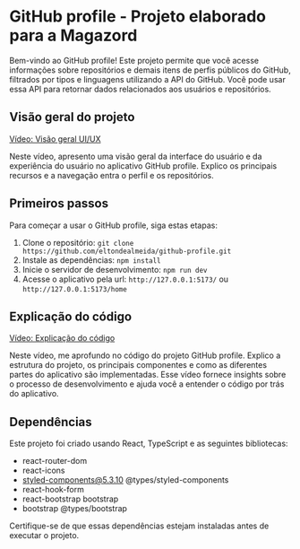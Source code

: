 # GitHub profile - Projeto elaborado para a Magazord

Bem-vindo ao GitHub profile! Este projeto permite que você acesse informações sobre repositórios e demais itens de perfis públicos do GitHub, filtrados por tipos e linguagens utilizando a API do GitHub. Você pode usar essa API para retornar dados relacionados aos usuários e repositórios.

## Visão geral do projeto

[Vídeo: Visão geral UI/UX](link)

Neste vídeo, apresento uma visão geral da interface do usuário e da experiência do usuário no aplicativo GitHub profile. Explico os principais recursos e a navegação entra o perfil e os repositórios.

## Primeiros passos

Para começar a usar o GitHub profile, siga estas etapas:

1. Clone o repositório: `git clone https://github.com/eltondealmeida/github-profile.git`
2. Instale as dependências:
   `npm install`
3. Inicie o servidor de desenvolvimento: `npm run dev`
4. Acesse o aplicativo pela url: `http://127.0.0.1:5173/` ou `http://127.0.0.1:5173/home`

## Explicação do código

[Vídeo: Explicação do código](link)

Neste vídeo, me aprofundo no código do projeto GitHub profile. Explico a estrutura do projeto, os principais componentes e como as diferentes partes do aplicativo são implementadas. Esse vídeo fornece insights sobre o processo de desenvolvimento e ajuda você a entender o código por trás do aplicativo.

## Dependências

Este projeto foi criado usando React, TypeScript e as seguintes bibliotecas:

- react-router-dom
- react-icons
- styled-components@5.3.10 @types/styled-components
- react-hook-form
- react-bootstrap bootstrap
- bootstrap @types/bootstrap

Certifique-se de que essas dependências estejam instaladas antes de executar o projeto.
